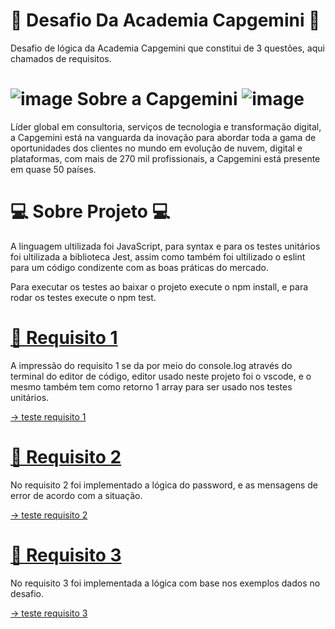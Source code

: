 # 🚀 Desafio Da Academia Capgemini 🚀

Desafio de lógica da Academia Capgemini que constitui de 3 questões, aqui chamados de requisitos.

# ![image](https://user-images.githubusercontent.com/19829761/154183899-e4174121-c6bb-4fdf-b554-8e06d5f45b06.png) Sobre a Capgemini ![image](https://user-images.githubusercontent.com/19829761/154183910-22d7d65f-6b21-41c8-af9e-66e09194b825.png)


Líder global em consultoria, serviços de tecnologia e transformação digital, a Capgemini está na vanguarda da inovação para abordar toda a gama de oportunidades dos clientes no mundo em evolução de nuvem, digital e plataformas, com mais de 270 mil profissionais, a Capgemini está presente em quase 50 países.

# 💻 Sobre Projeto 💻

A linguagem ultilizada foi JavaScript, para syntax e para os testes unitários foi ultilizada a biblioteca Jest, assim como também foi ultilizado o eslint para um código condizente com as boas práticas do mercado.

Para executar os testes ao baixar o projeto execute o npm install, e para rodar os testes execute o npm test.

# [📝 Requisito 1](https://github.com/lelec0/Desafio/blob/6f2f9bfe0aaf6aa88a3cbd536d861887763b3291/src/starLadder.js)

A impressão do requisito 1 se da por meio do console.log através do terminal do editor de código, editor usado neste projeto foi o vscode, e o mesmo também tem como retorno 1 array para ser usado nos testes unitários. 

  [-> teste requisito 1](https://github.com/lelec0/Desafio/blob/6f2f9bfe0aaf6aa88a3cbd536d861887763b3291/tests/starLaddder.test.js)

# [📝 Requisito 2](https://github.com/lelec0/Desafio/blob/6f2f9bfe0aaf6aa88a3cbd536d861887763b3291/src/passwordValidation.js)

No requisito 2 foi implementado a lógica do password, e as mensagens de error de acordo com a situação.

  [-> teste requisito 2](https://github.com/lelec0/Desafio/blob/6f2f9bfe0aaf6aa88a3cbd536d861887763b3291/tests/passwordValidation.test.js)
  
# [📝 Requisito 3](https://github.com/lelec0/Desafio/blob/3f7b7c5de895a6a1538a104552de3cee688d591a/src/anagramsChallenger.js)

No requisito 3 foi implementada a lógica com base nos exemplos dados no desafio.

  [-> teste requisito 3](https://github.com/lelec0/Desafio/blob/6f2f9bfe0aaf6aa88a3cbd536d861887763b3291/tests/anagramsChallenger.test.js)

